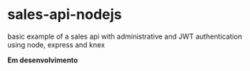# sales-api-nodejs
basic example of a sales api with administrative and JWT authentication using node, express and knex

**Em desenvolvimento**
